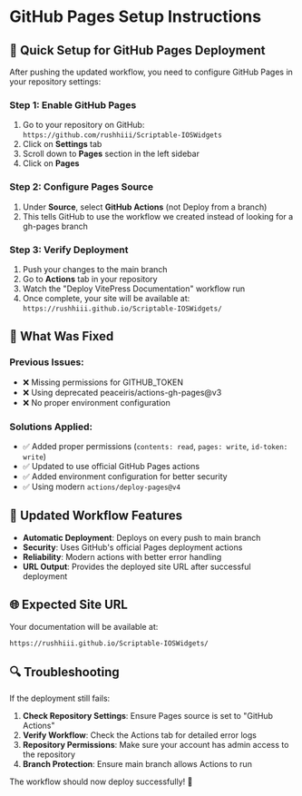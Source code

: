 # GitHub Pages Setup Instructions

## 🚀 Quick Setup for GitHub Pages Deployment

After pushing the updated workflow, you need to configure GitHub Pages in your repository settings:

### Step 1: Enable GitHub Pages

1. Go to your repository on GitHub: `https://github.com/rushhiii/Scriptable-IOSWidgets`
2. Click on **Settings** tab
3. Scroll down to **Pages** section in the left sidebar
4. Click on **Pages**

### Step 2: Configure Pages Source

1. Under **Source**, select **GitHub Actions** (not Deploy from a branch)
2. This tells GitHub to use the workflow we created instead of looking for a gh-pages branch

### Step 3: Verify Deployment

1. Push your changes to the main branch
2. Go to **Actions** tab in your repository
3. Watch the "Deploy VitePress Documentation" workflow run
4. Once complete, your site will be available at: `https://rushhiii.github.io/Scriptable-IOSWidgets/`

## 🔧 What Was Fixed

### Previous Issues:
- ❌ Missing permissions for GITHUB_TOKEN
- ❌ Using deprecated peaceiris/actions-gh-pages@v3
- ❌ No proper environment configuration

### Solutions Applied:
- ✅ Added proper permissions (`contents: read`, `pages: write`, `id-token: write`)
- ✅ Updated to use official GitHub Pages actions
- ✅ Added environment configuration for better security
- ✅ Using modern `actions/deploy-pages@v4`

## 📝 Updated Workflow Features

- **Automatic Deployment**: Deploys on every push to main branch
- **Security**: Uses GitHub's official Pages deployment actions
- **Reliability**: Modern actions with better error handling
- **URL Output**: Provides the deployed site URL after successful deployment

## 🌐 Expected Site URL

Your documentation will be available at:
```
https://rushhiii.github.io/Scriptable-IOSWidgets/
```

## 🔍 Troubleshooting

If the deployment still fails:

1. **Check Repository Settings**: Ensure Pages source is set to "GitHub Actions"
2. **Verify Workflow**: Check the Actions tab for detailed error logs
3. **Repository Permissions**: Make sure your account has admin access to the repository
4. **Branch Protection**: Ensure main branch allows Actions to run

The workflow should now deploy successfully! 🎉
